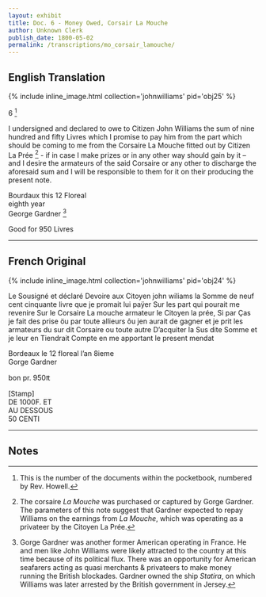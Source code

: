 ```yaml
---
layout: exhibit
title: Doc. 6 - Money Owed, Corsair La Mouche
author: Unknown Clerk
publish_date: 1800-05-02
permalink: /transcriptions/mo_corsair_lamouche/
---
```


## English Translation

{% include inline_image.html collection='johnwilliams' pid='obj25' %}

6 [^1]

I undersigned and declared to owe to Citizen John Williams the sum of nine hundred and fifty Livres which I promise to pay him from the part which should be coming to me from the Corsaire La Mouche fitted out by Citizen La Prée [^2] - if in case I make prizes or in any other way should gain by it – and I desire the armateurs of the said Corsaire or any other to discharge the aforesaid sum and I will be responsible to them for it on their producing the present note.

Bourdaux this 12 Floreal  
eighth year  
George Gardner [^3]

Good for 950 Livres

---

## French Original

{% include inline_image.html collection='johnwilliams' pid='obj24' %}

Le Sousigné et déclaré Devoire aux Citoyen john wiliams la Somme de neuf cent cinquante livre que je promait lui paÿer Sur les part qui pourait me revenire Sur le Corsaire La mouche armateur le Citoyen la prée, Si par Ças je fait des prise öu par toute allieurs ôu jen aurait de gagner et je prit les armateurs du sur dit Corsaire ou toute autre D’acquiter la Sus dite Somme et je leur en Tiendrait Compte en me apportant le present mendat

Bordeaux le 12 floreal l’an 8ieme  
Gorge Gardner

bon pr. 950₶

[Stamp]  
DE 1000F. ET  
AU DESSOUS  
50 CENTI

---

## Notes

[^1]: This is the number of the documents within the pocketbook, numbered by Rev. Howell.

[^2]: The corsaire *La Mouche* was purchased or captured by Gorge Gardner. The parameters of this note suggest that Gardner expected to repay Williams on the earnings from *La Mouche*, which was operating as a privateer by the Citoyen La Prée.

[^3]: Gorge Gardner was another former American operating in France. He and men like John Williams were likely attracted to the country at this time because of its political flux. There was an opportunity for American seafarers acting as quasi merchants & privateers to make money running the British blockades. Gardner owned the ship *Statira*, on which Williams was later arrested by the British government in Jersey.
